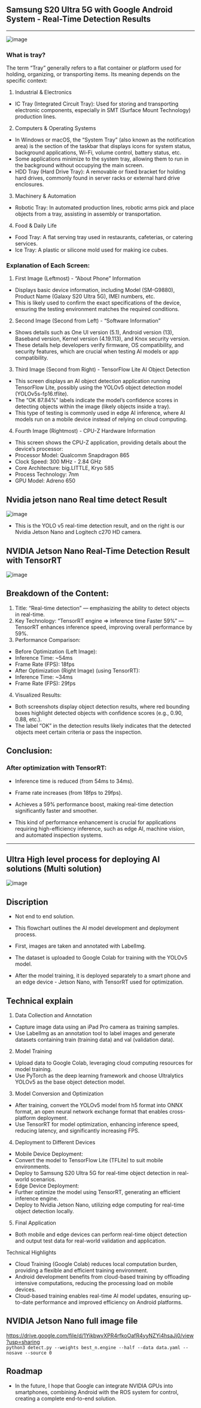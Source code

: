 


## Samsung S20 Ultra 5G with Google Android System - Real-Time Detection Results
---
![image](https://github.com/shemberlin/tray_tfinnovator/blob/3331315961ff6e7c102409392a84e3ddebb1591c/gif/result.gif)
### What is tray?
The term “Tray” generally refers to a flat container or platform used for holding, organizing, or transporting items. 
Its meaning depends on the specific context:
1. Industrial & Electronics
*	IC Tray (Integrated Circuit Tray): Used for storing and transporting electronic components, especially in SMT (Surface Mount Technology) production lines.
2. Computers & Operating Systems
*	In Windows or macOS, the “System Tray” (also known as the notification area) is the section of the taskbar that displays icons for system status, background applications, Wi-Fi, volume control, battery status, etc.
*	Some applications minimize to the system tray, allowing them to run in the background without occupying the main screen.
*	HDD Tray (Hard Drive Tray): A removable or fixed bracket for holding hard drives, commonly found in server racks or external hard drive enclosures.
3. Machinery & Automation
*	Robotic Tray: In automated production lines, robotic arms pick and place objects from a tray, assisting in assembly or transportation.
4. Food & Daily Life
*	Food Tray: A flat serving tray used in restaurants, cafeterias, or catering services.
*	Ice Tray: A plastic or silicone mold used for making ice cubes.
### Explanation of Each Screen:
1. First Image (Leftmost) - “About Phone” Information
*	Displays basic device information, including Model (SM-G9880), Product Name (Galaxy S20 Ultra 5G), IMEI numbers, etc.
*	This is likely used to confirm the exact specifications of the device, ensuring the testing environment matches the required conditions.
2. Second Image (Second from Left) - “Software Information”
*	Shows details such as One UI version (5.1), Android version (13), Baseband version, Kernel version (4.19.113), and Knox security version.
*	These details help developers verify firmware, OS compatibility, and security features, which are crucial when testing AI models or app compatibility.
3. Third Image (Second from Right) - TensorFlow Lite AI Object Detection
*	This screen displays an AI object detection application running TensorFlow Lite, possibly using the YOLOv5 object detection model (YOLOv5s-fp16.tflite).
*	The “OK 87.84%” labels indicate the model’s confidence scores in detecting objects within the image (likely objects inside a tray).
*	This type of testing is commonly used in edge AI inference, where AI models run on a mobile device instead of relying on cloud computing.
4. Fourth Image (Rightmost) - CPU-Z Hardware Information
*	This screen shows the CPU-Z application, providing details about the device’s processor:
*	Processor Model: Qualcomm Snapdragon 865
*	Clock Speed: 300 MHz - 2.84 GHz
*	Core Architecture: big.LITTLE, Kryo 585
*	Process Technology: 7nm
*	GPU Model: Adreno 650

## Nvidia jetson nano Real time detect Result 
![image](https://github.com/shemberlin/tray_tfinnovator/blob/fb9aaae852c774fbe2067c803f81115308349664/gif/real_time_detectation_nvidia_jetson_nano.gif)
*	This is the YOLO v5 real-time detection result, and on the right is our Nvidia Jetson Nano and Logitech c270 HD camera.
## NVIDIA Jetson Nano Real-Time Detection Result with TensorRT
![image](https://github.com/shemberlin/tray_tfinnovator/blob/3331315961ff6e7c102409392a84e3ddebb1591c/gif/real_time_detectation_nvidia_jetson_nano_tensorrt.gif)
## Breakdown of the Content:
1. Title: “Real-time detection” — emphasizing the ability to detect objects in real-time.
2.	Key Technology: “TensorRT engine => inference time Faster 59%” — TensorRT enhances inference speed, improving overall performance by 59%.
3.	Performance Comparison:
*	Before Optimization (Left Image):
*	Inference Time: ~54ms
*	Frame Rate (FPS): 18fps
*	After Optimization (Right Image) (using TensorRT):
*	Inference Time: ~34ms
*	Frame Rate (FPS): 29fps
4.	Visualized Results:
*	Both screenshots display object detection results, where red bounding boxes highlight detected objects with confidence scores (e.g., 0.90, 0.88, etc.).
*	The label “OK” in the detection results likely indicates that the detected objects meet certain criteria or pass the inspection.

## Conclusion:
###  After optimization with TensorRT:
*	Inference time is reduced (from 54ms to 34ms).
*	Frame rate increases (from 18fps to 29fps).
*	Achieves a 59% performance boost, making real-time detection significantly faster and smoother.

*	This kind of performance enhancement is crucial for applications requiring high-efficiency inference, such as edge AI, machine vision, and automated inspection systems.
---
## Ultra High level process for deploying AI solutions (Multi solution) 
![image](https://github.com/shemberlin/tray_tfinnovator/blob/302cc04185410e83131d7a098a8ece79fb4b245e/gif/ultra_high_level_process_for_deploying_AI_solution.gif)

## Discription
*	Not end to end solution.

*	This flowchart outlines the AI model development and deployment process. 

*	First, images are taken and annotated with LabelImg. 

*	The dataset is uploaded to Google Colab for training with the YOLOv5 model.

*	After the model training, it is deployed separately to a smart phone and an edge device - Jetson Nano, with TensorRT used for optimization. 
## Technical explain

1. Data Collection and Annotation
*	Capture image data using an iPad Pro camera as training samples.
*	Use LabelImg as an annotation tool to label images and generate datasets containing train (training data) and val (validation data).

2. Model Training
*	Upload data to Google Colab, leveraging cloud computing resources for model training.
*	Use PyTorch as the deep learning framework and choose Ultralytics YOLOv5 as the base object detection model.

3. Model Conversion and Optimization
*	After training, convert the YOLOv5 model from h5 format into ONNX format, an open neural network exchange format that enables cross-platform deployment.
*	Use TensorRT for model optimization, enhancing inference speed, reducing latency, and significantly increasing FPS.

4. Deployment to Different Devices
*	Mobile Device Deployment:
*	Convert the model to TensorFlow Lite (TFLite) to suit mobile environments.
*	Deploy to Samsung S20 Ultra 5G for real-time object detection in real-world scenarios.
*	Edge Device Deployment:
*	Further optimize the model using TensorRT, generating an efficient inference engine.
*	Deploy to Nvidia Jetson Nano, utilizing edge computing for real-time object detection locally.

5. Final Application
*	Both mobile and edge devices can perform real-time object detection and output test data for real-world validation and application.

Technical Highlights
*	Cloud Training (Google Colab) reduces local computation burden, providing a flexible and efficient training environment.
*	Android development benefits from cloud-based training by offloading intensive computations, reducing the processing load on mobile devices.
*	Cloud-based training enables real-time AI model updates, ensuring up-to-date performance and improved efficiency on Android platforms.

## NVIDIA Jetson Nano full image file
https://drive.google.com/file/d/1YikbwvXPR4rfkoOafR4yyNZYi4hsaJj0/view?usp=sharing <br/>
`python3 detect.py --weights best_n.engine --half --data data.yaml --nosave --source 0`
## Roadmap

*	In the future, I hope that Google can integrate NVIDIA GPUs into smartphones, combining Android with the ROS system for control, creating a complete end-to-end solution.